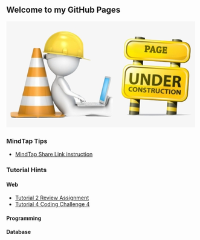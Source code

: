 ## Welcome to my GitHub Pages

![Under Construction](new-content-coming-soon-web-page-is-under.png)

### MindTap Tips

- [MindTap Share Link instruction](./MindTap_Share_URL/Readme.md)

### Tutorial Hints

#### Web

- [Tutorial 2 Review Assignment](./Tutorial_Hints/T2-Review.md)
- [Tutorial 4 Coding Challenge 4](./Tutorial_Hints/T4-4_hints.md)

#### Programming

#### Database
